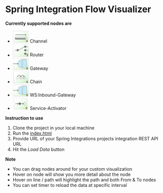 # Spring Integration Flow Visualizer

**Currently supported nodes are**

- <img src="channel.png" width="50"> Channel
- <img src="router.png" width="50"> Router
- <img src="gateway.jpg" width="50"> Gateway
- <img src="chain.png" width="50"> Chain
- <img src="gateway.jpg" width="50"> WS:Inbound-Gateway
- <img src="serviceActivator.jpg" width="50"> Service-Activator


**Instruction to use**

1. Clone the project in your local machine
2. Run the [index.html](index.html)
3. Provide URL of your Spring Integrations projects integration REST API URL
4. Hit the *Load Data* button


**Note**

- You can drag nodes around for your custom visualization
- Hover on node will show you more detail about the node
- Hover on line / path will highlight the path and both From & To nodes
- You can set timer to reload the data at specific interval